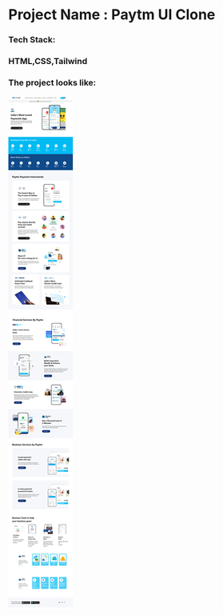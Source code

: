 # Project Name : Paytm UI Clone

### Tech Stack:


### HTML,CSS,Tailwind

<table>

### The project looks like:


![Screenshot](/Paytm_UI_Clone.png)